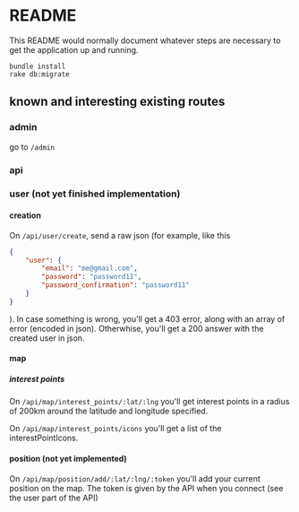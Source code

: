 # README

This README would normally document whatever steps are necessary to get the
application up and running.

    bundle install
    rake db:migrate

## known and interesting existing routes

### admin

go to `/admin`

### api
### user (not yet finished implementation)
#### creation 
On `/api/user/create`, send a raw json (for example, like this 
```json
{  
    "user": {
        "email": "me@gmail.com",
        "password": "password11",
        "password_confirmation": "password11"
    }
}
```
). In case something is wrong, you'll get a 403 error, along with an array of error (encoded
in json). Otherwhise, you'll get a 200 answer with the created user in json.
#### map
##### interest points 

On `/api/map/interest_points/:lat/:lng` you'll get interest points in a radius of 200km 
around the latitude and longitude specified.

On `/api/map/interest_points/icons` you'll get a list of the interestPointIcons.

#### position (not yet implemented)
On `/api/map/position/add/:lat/:lng/:token` you'll add your current position
on the map. The token is given by the API when you connect (see the user part
of the API)
